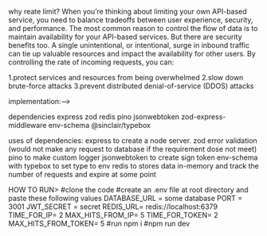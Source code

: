 why reate limit?
When you’re thinking about limiting your own API-based service, you need to balance tradeoffs between user experience, security, and performance. The most common reason to control the flow of data is to maintain availability for your API-based services. But there are security benefits too. A single unintentional, or intentional, surge in inbound traffic can tie up valuable resources and impact the availability for other users. By controlling the rate of incoming requests, you can:

1.protect services and resources from being overwhelmed
2.slow down brute-force attacks
3.prevent distributed denial-of-service (DDOS) attacks

implementation:-->

dependencies 
express zod redis pino jsonwebtoken zod-express-middleware env-schema @sinclair/typebox

uses of dependencies: 
express to create a node server.
zod error validation (would not make any request to database if the requirement dose not meet)
pino to make custom logger
jsonwebtoken to create sign token
env-schema with typebox to set type to env
redis to stores data in-memory and track the number of requests and expire at some point


HOW TO RUN>
#clone the code
#create an .env file at root directory and paste these following values
DATABASE_URL = some database
PORT = 3001
JWT_SECRET = secret
REDIS_URL= redis://localhost:6379
TIME_FOR_IP= 2 
MAX_HITS_FROM_IP= 5
TIME_FOR_TOKEN= 2 
MAX_HITS_FROM_TOKEN= 5
#run npm i
#npm run dev

